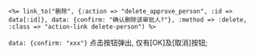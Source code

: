 `<%= link_to("删除", {:action => "delete_approve_person", :id => data[:id]}, data: {confirm: "确认删除该审批人?"}, :method => :delete, :class => "action-link delete-person") %>`

`data: {confirm: "xxx"}`
点击按钮弹出, 仅有[OK]及[取消]按钮;
